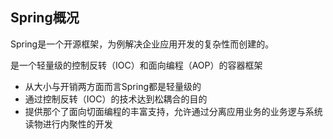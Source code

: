 ## Spring概况

Spring是一个开源框架，为例解决企业应用开发的复杂性而创建的。

是一个轻量级的控制反转（IOC）和面向编程（AOP）的容器框架
- 从大小与开销两方面而言Spring都是轻量级的
- 通过控制反转（IOC）的技术达到松耦合的目的
- 提供那个了面向切面编程的丰富支持，允许通过分离应用业务的业务逻与系统读物进行内聚性的开发